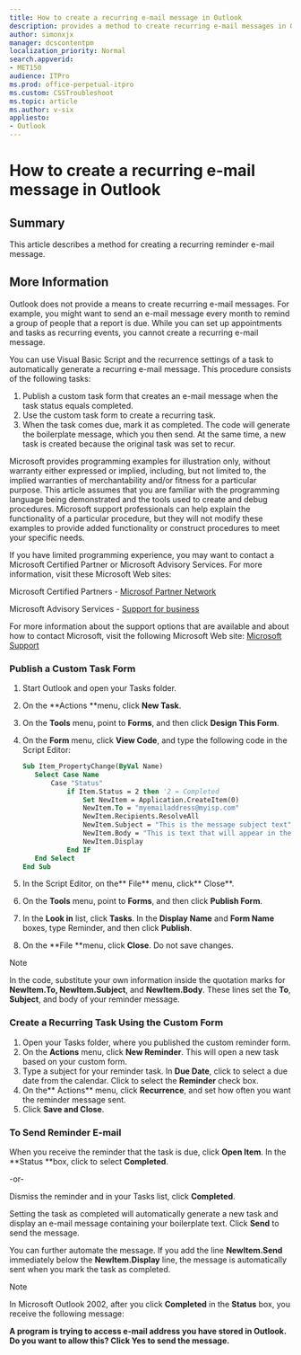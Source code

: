```yaml
---
title: How to create a recurring e-mail message in Outlook
description: provides a method to create recurring e-mail messages in Outlook.
author: simonxjx
manager: dcscontentpm
localization_priority: Normal
search.appverid: 
- MET150
audience: ITPro
ms.prod: office-perpetual-itpro
ms.custom: CSSTroubleshoot
ms.topic: article
ms.author: v-six
appliesto:
- Outlook
---
```


# How to create a recurring e-mail message in Outlook

## Summary

This article describes a method for creating a recurring reminder e-mail message.

## More Information

Outlook does not provide a means to create recurring e-mail messages. For example, you might want to send an e-mail message every month to remind a group of people that a report is due. While you can set up appointments and tasks as recurring events, you cannot create a recurring e-mail message.

You can use Visual Basic Script and the recurrence settings of a task to automatically generate a recurring e-mail message. This procedure consists of the following tasks:

1. Publish a custom task form that creates an e-mail message when the task status equals completed.    
2. Use the custom task form to create a recurring task.    
3. When the task comes due, mark it as completed. The code will generate the boilerplate message, which you then send. At the same time, a new task is created because the original task was set to recur.    
 
Microsoft provides programming examples for illustration only, without warranty either expressed or implied, including, but not limited to, the implied warranties of merchantability and/or fitness for a particular purpose. This article assumes that you are familiar with the programming language being demonstrated and the tools used to create and debug procedures. Microsoft support professionals can help explain the functionality of a particular procedure, but they will not modify these examples to provide added functionality or construct procedures to meet your specific needs.
 
If you have limited programming experience, you may want to contact a Microsoft Certified Partner or Microsoft Advisory Services. For more information, visit these Microsoft Web sites:

Microsoft Certified Partners - [Microsof Partner Network](https://partner.microsoft.com)

Microsoft Advisory Services - [Support for business](https://support.microsoft.com/gp/advisoryservice)

For more information about the support options that are available and about how to contact Microsoft, visit the following Microsoft Web site: [Microsoft Support](https://support.microsoft.com) 

### Publish a Custom Task Form

1. Start Outlook and open your Tasks folder.    
2. On the **Actions **menu, click **New Task**. 
3. On the **Tools** menu, point to **Forms**, and then click **Design This Form**.    
4. On the **Form** menu, click **View Code**, and type the following code in the Script Editor:   

     ```vb
    Sub Item_PropertyChange(ByVal Name)    
        Select Case Name     
            Case "Status"             
                if Item.Status = 2 then '2 = Completed                     
                    Set NewItem = Application.CreateItem(0)                    
                    NewItem.To = "myemailaddress@myisp.com"                    
                    NewItem.Recipients.ResolveAll                    
                    NewItem.Subject = "This is the message subject text"   
                    NewItem.Body = "This is text that will appear in the body of the message."
                    NewItem.Display
                End IF     
        End Select     
    End Sub
    ```

5. In the Script Editor, on the** File** menu, click** Close**.    
6. On the **Tools** menu, point to **Forms**, and then click **Publish Form**.    
7. In the **Look in** list, click **Tasks**. In the **Display Name** and **Form Name** boxes, type Reminder, and then click **Publish**.    
8. On the **File **menu, click **Close**. Do not save changes.    
 
> [!NOTE]
> In the code, substitute your own information inside the quotation marks for **NewItem.To, NewItem.Subject**, and **NewItem.Body**. These lines set the **To**, **Subject**, and body of your reminder message. 

### Create a Recurring Task Using the Custom Form

1. Open your Tasks folder, where you published the custom reminder form.    
2. On the **Actions** menu, click **New Reminder**. This will open a new task based on your custom form.    
3. Type a subject for your reminder task. In **Due Date**, click to select a due date from the calendar. Click to select the **Reminder** check box.    
4. On the** Actions** menu, click **Recurrence**, and set how often you want the reminder message sent.    
5. Click **Save and Close**.    
 
### To Send Reminder E-mail
 
When you receive the reminder that the task is due, click **Open Item**. In the **Status **box, click to select **Completed**.

-or-

Dismiss the reminder and in your Tasks list, click **Completed**.

Setting the task as completed will automatically generate a new task and display an e-mail message containing your boilerplate text. Click **Send** to send the message.

You can further automate the message. If you add the line **NewItem.Send** immediately below the **NewItem.Display** line, the message is automatically sent when you mark the task as completed.

> [!NOTE]
> In Microsoft Outlook 2002, after you click **Completed** in the **Status** box, you receive the following message: 
> 
> **A program is trying to access e-mail address you have stored in Outlook. Do you want to allow this? Click Yes to send the message.**
